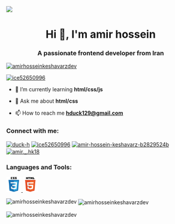 <img style="width: 900px;" src="http://uupload.ir/files/vavf_fd961ad7-494c-4e25-8735-db6a3cd2e3c5.gif">
<h1 align="center">Hi 👋, I'm amir hossein</h1>
<h3 align="center">A passionate frontend developer from Iran</h3>

<p align="left"> <a href="https://github.com/ryo-ma/github-profile-trophy"><img src="https://github-profile-trophy.vercel.app/?username=amirhosseinkeshavarzdev" alt="amirhosseinkeshavarzdev" /></a> </p>

<p align="left"> <a href="https://twitter.com/ice52650996" target="blank"><img src="https://img.shields.io/twitter/follow/ice52650996?logo=twitter&style=for-the-badge" alt="ice52650996" /></a> </p>

- 🌱 I’m currently learning **html/css/js**

- 💬 Ask me about **html/css**

- 📫 How to reach me **hduck129@gmail.com**

<h3 align="left">Connect with me:</h3>
<p align="left">
<a href="https://codepen.io/duck-h" target="blank"><img align="center" src="https://raw.githubusercontent.com/rahuldkjain/github-profile-readme-generator/master/src/images/icons/Social/codepen.svg" alt="duck-h" height="30" width="40" /></a>
<a href="https://twitter.com/ice52650996" target="blank"><img align="center" src="https://raw.githubusercontent.com/rahuldkjain/github-profile-readme-generator/master/src/images/icons/Social/twitter.svg" alt="ice52650996" height="30" width="40" /></a>
<a href="https://linkedin.com/in/amirhosseinkeshavarz-dev" target="blank"><img align="center" src="https://raw.githubusercontent.com/rahuldkjain/github-profile-readme-generator/master/src/images/icons/Social/linked-in-alt.svg" alt="amir-hossein-keshavarz-b2829524b" height="30" width="40" /></a>
<a href="https://instagram.com/amir._.hk18" target="blank"><img align="center" src="https://raw.githubusercontent.com/rahuldkjain/github-profile-readme-generator/master/src/images/icons/Social/instagram.svg" alt="amir._.hk18" height="30" width="40" /></a>
</p>

<h3 align="left">Languages and Tools:</h3>
<p align="left"> <a href="https://www.w3schools.com/css/" target="_blank" rel="noreferrer"> <img src="https://raw.githubusercontent.com/devicons/devicon/master/icons/css3/css3-original-wordmark.svg" alt="css3" width="40" height="40"/> </a> <a href="https://www.w3.org/html/" target="_blank" rel="noreferrer"> <img src="https://raw.githubusercontent.com/devicons/devicon/master/icons/html5/html5-original-wordmark.svg" alt="html5" width="40" height="40"/> </a> </p>

<p><img align="left" src="https://github-readme-stats.vercel.app/api/top-langs?username=amirhosseinkeshavarzdev&show_icons=true&locale=en&layout=compact" alt="amirhosseinkeshavarzdev" /></p>

<p>&nbsp;<img align="center" src="https://github-readme-stats.vercel.app/api?username=amirhosseinkeshavarzdev&show_icons=true&locale=en" alt="amirhosseinkeshavarzdev" /></p>

<p><img align="center" src="https://github-readme-streak-stats.herokuapp.com/?user=amirhosseinkeshavarzdev&" alt="amirhosseinkeshavarzdev" /></p>
